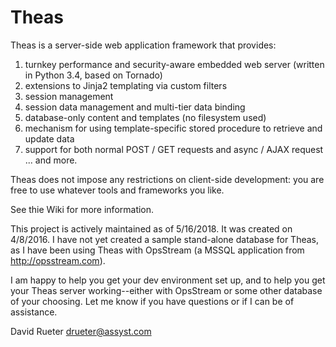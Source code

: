 # Theas

Theas is a server-side web application framework that provides:

1) turnkey performance and security-aware embedded web server (written in Python 3.4, based on Tornado)
2) extensions to Jinja2 templating via custom filters
3) session management
4) session data management and multi-tier data binding
5) database-only content and templates (no filesystem used)
6) mechanism for using template-specific stored procedure to retrieve and update data
7) support for both normal POST / GET requests and async / AJAX request
... and more.

Theas does not impose any restrictions on client-side development:  you are free to use whatever tools and frameworks you like.

See thie Wiki for more information.

This project is actively maintained as of 5/16/2018.  It was created on 4/8/2016.  I have not yet created a sample stand-alone database for Theas, as I have been using Theas with OpsStream (a MSSQL application from http://opsstream.com).

I am happy to help you get your dev environment set up, and to help you get your Theas server working--either with OpsStream or some other database of your choosing.  Let me know if you have questions or if I can be of assistance.

David Rueter
drueter@assyst.com
